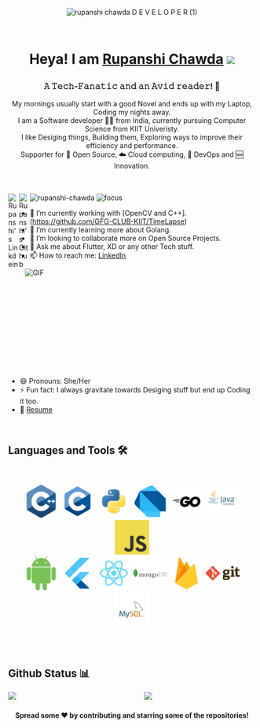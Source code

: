 <div align="center" >
 
 ![rupanshi chawda D E V E L O P E R (1)](https://user-images.githubusercontent.com/58527347/147630076-b7afa853-c0b7-4b57-ad84-aa7ef3cfe09b.png) 
 
 </br> </div>

<h1 align="center">  
 
 Heya! I am [Rupanshi Chawda](https://www.rowenac.tech/) 
 <img src="https://media.giphy.com/media/hvRJCLFzcasrR4ia7z/giphy.gif" width="25px"> 
 
</h1>

<h3 align="center">𝙰 𝚃𝚎𝚌𝚑-𝙵𝚊𝚗𝚊𝚝𝚒𝚌 𝚊𝚗𝚍 𝚊𝚗 𝙰𝚟𝚒𝚍 𝚛𝚎𝚊𝚍𝚎𝚛! 🌈</h3>

<div align="center" >
My mornings usually start with a good Novel and ends up with my Laptop, Coding my nights away. <br>
I am a Software developer 👩‍💻 from India, currently pursuing Computer Science from KIIT Univeristy. <br>
I like Desiging things, Building them, Exploring ways to improve their efficiency and performance. <br>
Supporter for 📜 Open Source, ☁️ Cloud computing, 🚀 DevOps and 🆕 Innovation. <br>
</div> 
<br>
<br>

<img src="https://komarev.com/ghpvc/?username=rupanshi-chawda&label=Views&color=blue&style=plastic" alt="rupanshi-chawda" /> <a href="https://www.linkedin.com/in/rupanshi-chawda-a17372193/">
<img align="left" alt="Rupanshi's Linkdein" width="22px" src="https://cdn.jsdelivr.net/npm/simple-icons@v3/icons/linkedin.svg" /> </a>
<a href="https://github.com/rupanshi-chawda">
<img align="left" alt="Rupanshi's Github" width="22px" src="https://cdn.jsdelivr.net/npm/simple-icons@v3/icons/github.svg" /> </a>
![focus](https://img.shields.io/badge/focus-FullStack-brightgreen)


<img align="right" alt="GIF" src="https://media.giphy.com/media/l1Gmd4h3zwW4g/giphy.gif" width="470" height="220" />

- 🔭 I’m currently working with [OpenCV and C++].(https://github.com/GFG-CLUB-KIIT/TimeLapse)
- 🌱 I’m currently learning more about Golang.
- 👯 I’m looking to collaborate more on Open Source Projects.
- 💬 Ask me about Flutter, XD or any other Tech stuff.
- 📫 How to reach me: [LinkedIn](https://in.linkedin.com/in/rupanshi-chawda)
- 😄 Pronouns: She/Her
- ⚡ Fun fact: I always gravitate towards Desiging stuff but end up Coding it too.
- 📁 [Resume](https://drive.google.com/file/d/1ocm6CQDwGiBm57VrGczMfsvH0Knecq_z/view)

 </br>
 <h2>Languages and Tools 🛠️</h2> 
 </br>
 <div align="center">
 
<code><img height="70" src="https://raw.githubusercontent.com/github/explore/80688e429a7d4ef2fca1e82350fe8e3517d3494d/topics/cpp/cpp.png"></code>
<code><img height="70" src="https://raw.githubusercontent.com/github/explore/80688e429a7d4ef2fca1e82350fe8e3517d3494d/topics/c/c.png"></code> 
<code><img height="70" src="https://raw.githubusercontent.com/github/explore/80688e429a7d4ef2fca1e82350fe8e3517d3494d/topics/python/python.png"></code>
<code><img height="70" src="https://raw.githubusercontent.com/github/explore/80688e429a7d4ef2fca1e82350fe8e3517d3494d/topics/dart/dart.png"></code>
<code><img height="70" src="https://raw.githubusercontent.com/github/explore/80688e429a7d4ef2fca1e82350fe8e3517d3494d/topics/go/go.png"></code>
<code><img height="70" src="https://raw.githubusercontent.com/github/explore/80688e429a7d4ef2fca1e82350fe8e3517d3494d/topics/java/java.png"></code>
<code><img height="70" src="https://raw.githubusercontent.com/github/explore/80688e429a7d4ef2fca1e82350fe8e3517d3494d/topics/javascript/javascript.png"></code>
 <br>
<code><img height="70" src="https://raw.githubusercontent.com/github/explore/80688e429a7d4ef2fca1e82350fe8e3517d3494d/topics/android/android.png"></code>
<code><img height="70" src="https://raw.githubusercontent.com/github/explore/80688e429a7d4ef2fca1e82350fe8e3517d3494d/topics/flutter/flutter.png"></code>
<code><img height="70" src="https://raw.githubusercontent.com/github/explore/80688e429a7d4ef2fca1e82350fe8e3517d3494d/topics/react/react.png"></code>
<code><img height="70" src="https://raw.githubusercontent.com/github/explore/80688e429a7d4ef2fca1e82350fe8e3517d3494d/topics/mongodb/mongodb.png"></code>
<code><img height="70" src="https://raw.githubusercontent.com/github/explore/80688e429a7d4ef2fca1e82350fe8e3517d3494d/topics/firebase/firebase.png"></code>
<code><img height="70" src="https://raw.githubusercontent.com/github/explore/80688e429a7d4ef2fca1e82350fe8e3517d3494d/topics/git/git.png"></code> 
<code><img height="70" src="https://raw.githubusercontent.com/github/explore/80688e429a7d4ef2fca1e82350fe8e3517d3494d/topics/mysql/mysql.png"></code>
 
 </div>
 
</br>
</br>

 <h2>Github Status 📊</h2> 


<img  src="https://github-readme-stats.vercel.app/api?username=rupanshi-chawda&show_icons=true&hide_border=true&theme=dracula" width="45%" align="right" >

<img  src="https://github-readme-streak-stats.herokuapp.com/?user=rupanshi-chawda&theme=dracula" width="45%" >


<div align="center">

#### Spread some ❤️ by contributing and starring some of the repositories!

</div>
